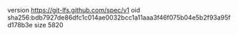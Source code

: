 version https://git-lfs.github.com/spec/v1
oid sha256:bdb7927de86dfc1c014ae0032bcc1a11aaa3f46f075b04e5b2f93a95fd178b3e
size 5820
